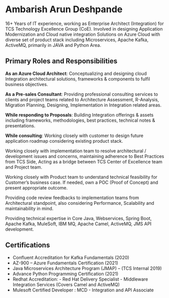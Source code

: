 # Ambarish Arun Deshpande 

16+ Years of IT experience, working as Enterprise Architect (Integration) for TCS Technology Excellence Group (CoE). Involved in designing Application Modernization and Cloud native integration Solutions on Azure Cloud with diverse set of product stack including Microservices, Apache Kafka, ActiveMQ, primarily in JAVA and Python Area.

## Primary Roles and Responsibilities

**As an Azure Cloud Architect**: Conceptualizing and designing cloud Integration architectural solutions, frameworks & components to fulfil business objectives. 

**As a Pre-sales Consultant**: Providing professional consulting services to clients and project teams related to Architecture Assessment, R-Analysis, Migration Planning, Designing, Implementation in Integration related areas.

**While responding to Proposals**: Building Integration offerings & assets including frameworks, methodologies, best practices, technical notes & presentations.

**While consulting**: Working closely with customer to design future application roadmap considering existing product stack.

Working closely with implementation team to resolve architectural / development issues and concerns, maintaining adherence to Best Practices from TCS Side, Acting as a bridge between TCS Center of Excellence team and Project team. 

Working closely with Product team to understand technical feasibility for Customer’s business case. If needed, own a POC (Proof of Concept) and present appropriate outcome. 

Providing code review feedbacks to implementation teams from Architectural standpoint, also considering Performance, Scalability and maintainability in mind. 

Providing technical expertise in Core Java, Webservices, Spring Boot, Apache Kafka, MuleSoft, IBM MQ, Apache Camel, ActiveMQ, JMS API development.


## Certifications

- Confluent Accreditation for Kafka Fundamentals (2020)
- AZ-900 – Azure Fundamentals Certification (2021)
- Java Microservices Architecture Program (JMAP) – (TCS Internal 2019)
- Advance Python Programming Certification (2021) 
- Redhat Accreditation: - Red Hat Delivery Specialist - Middleware Integration Services (Covers Camel and ActiveMQ) 
- Mulesoft Certified Developer : MCD - Integration and API Associate


